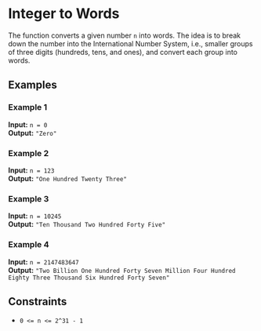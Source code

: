 # Integer to Words

The function converts a given number `n` into words. The idea is to break down the number into the International Number System, i.e., smaller groups of three digits (hundreds, tens, and ones), and convert each group into words.

## Examples

### Example 1
**Input:** `n = 0`  
**Output:** `"Zero"`

### Example 2
**Input:** `n = 123`  
**Output:** `"One Hundred Twenty Three"`

### Example 3
**Input:** `n = 10245`  
**Output:** `"Ten Thousand Two Hundred Forty Five"`

### Example 4
**Input:** `n = 2147483647`  
**Output:** `"Two Billion One Hundred Forty Seven Million Four Hundred Eighty Three Thousand Six Hundred Forty Seven"`

## Constraints
- `0 <= n <= 2^31 - 1`